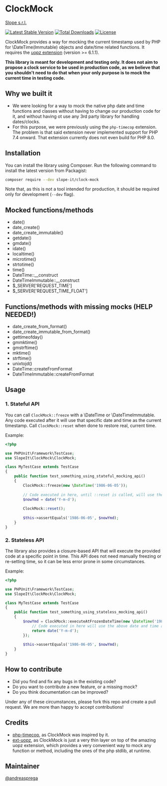 # ClockMock

[Slope s.r.l.](https://www.slope.it)

[![Latest Stable Version](https://poser.pugx.org/slope-it/clock-mock/v/stable)](https://packagist.org/packages/slope-it/clock-mock)
[![Total Downloads](https://poser.pugx.org/slope-it/clock-mock/downloads)](https://packagist.org/packages/slope-it/clock-mock)
[![License](https://poser.pugx.org/slope-it/clock-mock/license)](https://packagist.org/packages/slope-it/clock-mock)

ClockMock provides a way for mocking the current timestamp used by PHP for \DateTime(Immutable) objects and date/time
related functions. It requires the [uopz extension](https://github.com/krakjoe/uopz) (version >= 6.1.1).

**This library is meant for development and testing only. It does not aim to propose a clock service to be used in
production code, as we believe that you shouldn't need to do that when your only purpose is to mock the current time in
testing code.**

## Why we built it

- We were looking for a way to mock the native php date and time functions and classes without having to change our
  production code for it, and without having ot use any 3rd party library for handling dates/clocks.
- For this purpose, we were previously using the `php-timecop` extension. The problem is that said extension never
  implemented support for PHP 7.4 onward. That extension currently does not even build for PHP 8.0.

## Installation

You can install the library using Composer. Run the following command to install the latest version from Packagist:

``` bash
composer require --dev slope-it/clock-mock
```

Note that, as this is not a tool intended for production, it should be required only for development (`--dev` flag).

## Mocked functions/methods

- date()
- date_create()
- date_create_immutable()
- getdate()
- gmdate()
- idate()
- localtime()
- microtime()
- strtotime()
- time()
- DateTime::__construct
- DateTimeImmutable::__construct
- $_SERVER['REQUEST_TIME']
- $_SERVER['REQUEST_TIME_FLOAT']

## Functions/methods with missing mocks (HELP NEEDED!)

- date_create_from_format()
- date_create_immutable_from_format()
- gettimeofday()
- gmmktime()
- gmstrftime()
- mktime()
- strftime()
- unixtojd()
- DateTime::createFromFormat
- DateTimeImmutable::createFromFormat

## Usage

### 1. Stateful API

You can call `ClockMock::freeze` with a \DateTime or \DateTimeImmutable. Any code executed after it will use that
specific date and time as the current timestamp.
Call `ClockMock::reset` when done to restore real, current time.

Example:

``` php
<?php

use PHPUnit\Framework\TestCase;
use SlopeIt\ClockMock\ClockMock;

class MyTestCase extends TestCase
{
    public function test_something_using_stateful_mocking_api()
    {
        ClockMock::freeze(new \DateTime('1986-06-05'));
        
        // Code executed in here, until ::reset is called, will use the above date and time as "current"
        $nowYmd = date('Y-m-d');
        
        ClockMock::reset();
        
        $this->assertEquals('1986-06-05', $nowYmd);
    }
}
```

### 2. Stateless API

The library also provides a closure-based API that will execute the provided code at a specific point in time. This API
does not need manually freezing or re-setting time, so it can be less error prone in some circumstances.

Example:

``` php
<?php

use PHPUnit\Framework\TestCase;
use SlopeIt\ClockMock\ClockMock;

class MyTestCase extends TestCase
{
    public function test_something_using_stateless_mocking_api()
    {
        $nowYmd = ClockMock::executeAtFrozenDateTime(new \DateTime('1986-06-05'), function () {
            // Code executed in here will use the above date and time as "current"
            return date('Y-m-d');
        });
        
        $this->assertEquals('1986-06-05', $nowYmd);
    }
}
```

## How to contribute

* Did you find and fix any bugs in the existing code?
* Do you want to contribute a new feature, or a missing mock?
* Do you think documentation can be improved?

Under any of these circumstances, please fork this repo and create a pull request. We are more than happy to accept
contributions!

## Credits

- [php-timecop](https://github.com/hnw/php-timecop), as ClockMock was inspired by it.
- [ext-uopz](https://github.com/krakjoe/uopz), as ClockMock is just a very thin layer on top of the amazing uopz
  extension, which provides a very convenient way to mock any function or method, including the ones of the php stdlib,
  at runtime.

## Maintainer

[@andreasprega](https://twitter.com/andreasprega)
